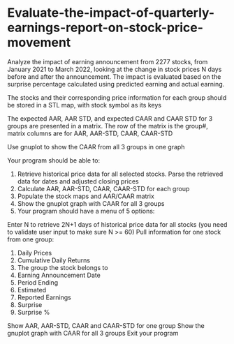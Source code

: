 # Evaluate-the-impact-of-quarterly-earnings-report-on-stock-price-movement
Analyze the impact of earning announcement from 2277 stocks, from January 2021 to March 2022, looking at the change in stock prices N days before and after the announcement. The impact is evaluated based on the surprise percentage calculated using predicted earning and actual earning.

The stocks and their corresponding price information for each group should be stored in a STL map, with stock symbol as its keys

The expected AAR, AAR STD, and expected CAAR and CAAR STD for 3 groups are presented in a matrix. The row of the matrix is the group#, matrix columns are for AAR, AAR-STD, CAAR, CAAR-STD

Use gnuplot to show the CAAR from all 3 groups in one graph

Your program should be able to:
  1. Retrieve historical price data for all selected stocks. Parse the retrieved data for dates and adjusted closing prices
  2. Calculate AAR, AAR-STD, CAAR, CAAR-STD for each group
  3. Populate the stock maps and AAR/CAAR matrix
  4. Show the gnuplot graph with CAAR for all 3 groups
  5. Your program should have a menu of 5 options:

Enter N to retrieve 2N+1 days of historical price data for all stocks (you need to validate user input to make sure N >= 60)
Pull information for one stock from one group:
  1. Daily Prices
  2. Cumulative Daily Returns
  3. The group the stock belongs to
  4. Earning Announcement Date
  5. Period Ending
  6. Estimated
  7. Reported Earnings
  8. Surprise
  9. Surprise %

Show AAR, AAR-STD, CAAR and CAAR-STD for one group
Show the gnuplot graph with CAAR for all 3 groups
Exit your program
